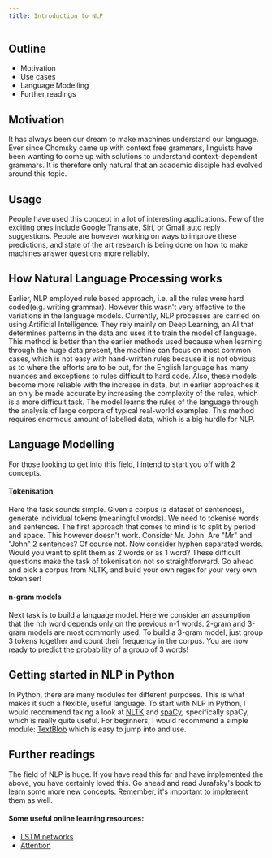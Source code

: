 ```yaml
---
title: Introduction to NLP
---
```


## Outline
* Motivation
* Use cases
* Language Modelling
* Further readings

## Motivation
It has always been our dream to make machines understand our language. Ever since Chomsky came up with context free grammars, linguists have been wanting to come up with solutions to understand context-dependent grammars. It is therefore only natural that an academic disciple had evolved around this topic.

## Usage
People have used this concept in a lot of interesting applications. Few of the exciting ones include Google Translate, Siri, or Gmail auto reply suggestions. People are however working on ways to improve these predictions, and state of the art research is being done on how to make machines answer questions more reliably.

## How Natural Language Processing works
  Earlier, NLP employed rule based approach, i.e. all the rules were hard coded(e.g. writing grammar). However this wasn't very effective to the variations in the language models.
  Currently, NLP processes are carried on using Artificial Intelligence. They rely mainly on Deep Learning, an AI that determines patterns in the data and uses it to train the model of language. This method is better than the earlier methods used because when learning through the huge data present, the machine can focus on most common cases, which is not easy with hand-written rules because it is not obvious as to where the efforts are to be put, for the English language has many nuances and exceptions to rules difficult to hard code. Also, these models become more reliable with the increase in data, but in earlier approaches it an only be made accurate by increasing the complexity of the rules, which is a more difficult task. 
The model learns the rules of the language through the analysis of large corpora of typical real-world examples. This method requires enormous amount of labelled data, which is a big hurdle for NLP.

## Language Modelling
For those looking to get into this field, I intend to start you off with 2 concepts.

#### Tokenisation
Here the task sounds simple. Given a corpus (a dataset of sentences), generate individual tokens (meaningful words). We need to tokenise words and sentences. The first approach that comes to mind is to split by period and space. This however doesn't work. Consider Mr. John. Are "Mr" and "John" 2 sentences? Of course not. Now consider hyphen separated words. Would you want to split them as 2 words or as 1 word? These difficult questions make the task of tokenisation not so straightforward. Go ahead and pick a corpus from NLTK, and build your own regex for your very own tokeniser!

#### n-gram models
Next task is to build a language model. Here we consider an assumption that the nth word depends only on the previous n-1 words. 2-gram and 3-gram models are most commonly used. To build a 3-gram model, just group 3 tokens together and count their frequency in the corpus. You are now ready to predict the probability of a group of 3 words!

## Getting started in NLP in Python
In Python, there are many modules for different purposes. This is what makes it such a flexible, useful language. To start with NLP in Python, I would recommend taking a look at <a href='https://www.nltk.org/'>NLTK</a> and <a href='https://spacy.io/'>spaCy</a>; specifically spaCy, which is really quite useful. For beginners, I would recommend a simple module: <a href='https://textblob.readthedocs.io/en/dev/'>TextBlob</a> which is easy to jump into and use.

## Further readings
The field of NLP is huge. If you have read this far and have implemented the above, you have certainly loved this. Go ahead and read Jurafsky's book to learn some more new concepts. Remember, it's important to implement them as well.

#### Some useful online learning resources:

* [LSTM networks](http://colah.github.io/posts/2015-08-Understanding-LSTMs/)
* [Attention](https://distill.pub/2016/augmented-rnns/)


